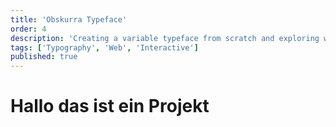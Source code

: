 ```yaml
---
title: 'Obskurra Typeface'
order: 4
description: 'Creating a variable typeface from scratch and exploring web interactions and animations'
tags: ['Typography', 'Web', 'Interactive']
published: true
---
```


# Hallo das ist ein Projekt
